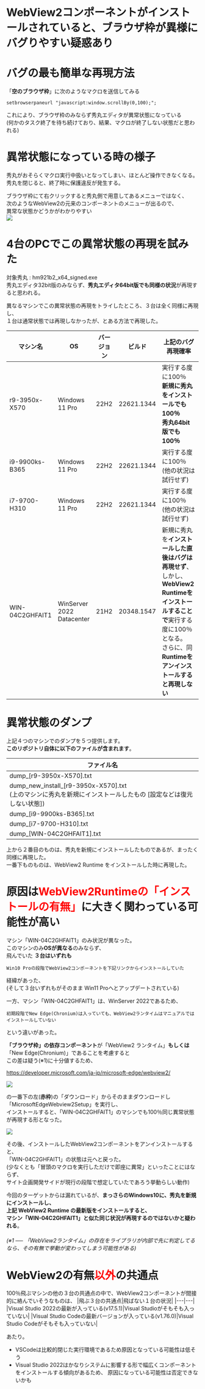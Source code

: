 # WebView2コンポーネントがインストールされていると、ブラウザ枠が異様にバグりやすい疑惑あり

# バグの最も簡単な再現方法
「**空のブラウザ枠**」に次のようなマクロを送信してみる

```
setbrowserpaneurl "javascript:window.scrollBy(0,100);";
```

これにより、ブラウザ枠のみならず秀丸エディタが異常状態になっている  
(何かのタスク終了を待ち続けており、結果、マクロが終了しない状態だと思われる)

# 異常状態になっている時の様子
秀丸がおそらくマクロ実行中扱いとなってしまい、ほとんど操作できなくなる。  
秀丸を閉じると、終了時に保護違反が発生する。

ブラウザ枠にて右クリックすると秀丸側で用意してあるメニューではなく、  
次のようなWebView2の元来のコンポーネントのメニューが出るので、  
異常な状態かどうかがわかりやすい  
![](img/2023-03-05-19-13-01.png)


# 4台のPCでこの異常状態の再現を試みた

対象秀丸 : hm921b2_x64_signed.exe  
秀丸エディタ32bit版のみならず、**秀丸エディタ64bit版でも同様の状況**が再現すると思われる。  

異なるマシンでこの異常状態の再現をトライしたところ、３台は全く同様に再現し、  
１台は通常状態では再現しなかったが、とある方法で再現した。

|  マシン名  |  OS  | バージョン | ビルド | 上記のバグ再現確率 |
|---|---|---|---|---|
| r9-3950x-X570  | Windows 11 Pro | 22H2 | 22621.1344 | 実行する度に100％<br>**新規に秀丸をインストールでも100％**<br>**秀丸64bit版でも100％** |
| i9-9900ks-B365 | Windows 11 Pro | 22H2 | 22621.1344 | 実行する度に100％<br>(他の状況は試行せず) |
| i7-9700-H310 | Windows 11 Pro | 22H2 | 22621.1344 | 実行する度に100％<br>(他の状況は試行せず) |
| WIN-04C2GHFAIT1 | WinServer 2022 Datacenter | 21H2 | 20348.1547 | 新規に秀丸を**インストールした直後はバグは再現せず**、<br>しかし、**WebView2 Runtimeをインストールすることで**実行する度に100％となる。<br>さらに、同**Runtimeをアンインストールすると再現しない** |

# 異常状態のダンプ

上記４つのマシンでのダンプを５つ提供します。  
**このリポジトリ自体に以下のファイルが含まれます**。  

|ファイル名|
|---|
|dump_[r9-3950x-X570].txt|
|dump_new_install_[r9-3950x-X570].txt <br> (上のマシンに秀丸を新規にインストールしたもの [設定などは復元しない状態])|
|dump_[i9-9900ks-B365].txt|
|dump_[i7-9700-H310].txt|
|dump_[WIN-04C2GHFAIT1].txt|

上から２番目のものは、秀丸を新規にインストールしたものであるが、まったく同様に再現した。  
一番下ものものは、WebView2 Runtime をインストールした時に再現した。

# 原因は<font color="red">WebView2Runtimeの「インストールの有無」</font>に大きく関わっている可能性が高い

マシン「WIN-04C2GHFAIT1」のみ状況が異なった。  
このマシンのみ**OSが異なる**のみならず、  
飛んでいた **３台はいずれも**
```
Win10 Proの段階でWebView2コンポーネントを下記リンクからインストールしていた
```
経緯があった、  
(そして３台いずれもがそのまま Win11 Proへとアップデートされている)  
  
一方、マシン「WIN-04C2GHFAIT1」は、WinServer 2022であるため、  
```
初期段階でNew Edge(Chronium)は入っていても、WebView2ランタイムはマニュアルではインストールしていない
```
という違いがあった。  

**「ブラウザ枠」の依存コンポーネント**が「WebView2 ランタイム」**もしくは**「New Edge(Chronium)」であることを考慮すると  
この差は疑う(※1)に十分値するため、  

https://developer.microsoft.com/ja-jp/microsoft-edge/webview2/  

![](img/2023-03-05-20-37-55.png)

の一番下の左(**赤枠**)の「ダウンロード」からそのままダウンロードし「MicrosoftEdgeWebview2Setup」を実行し、  
インストールすると、「WIN-04C2GHFAIT1」のマシンでも100％同じ異常状態が再現する形となった。  

![](img/2023-03-05-19-36-20.png)

その後、インストールしたWebView2コンポーネントをアンインストールすると、  
「WIN-04C2GHFAIT1」の状態は元へと戻った。  
(少なくとも「冒頭のマクロを実行しただけで即座に異常」といったことにはならず、  
サイト企画開発サイドが現行の段階で想定していたであろう挙動らしい動作)

今回のターゲットからは漏れているが、**まっさらのWindows10に、秀丸を新規にインストールし、  
上記 WebView2 Runtime の最新版をインストールすると、  
マシン「WIN-04C2GHFAIT1」と似た同じ状況が再現するのではないかと疑われる**。

###### (※1 ── 「WebView2ランタイム」の存在をライブラリが内部で先に判定してるなら、その有無で挙動が変わってしまう可能性がある)


# WebView2の有無<font color="red">以外</font>の共通点

100％飛ぶマシンの他の３台の共通点の中で、WebView2コンポーネントが間接的に絡んでいそうなものは、
|飛ぶ３台の共通点|飛ばない１台の状況|
|---|---|
|Visual Studio 2022の最新が入っている(v17.5.1)|Visual Studioがそもそも入っていない|
|Visual Studio Codeの最新バージョンが入っている(v1.76.0)|Visual Studio Codeがそもそも入っていない|

あたり。  

- VSCodeは比較的閉じた実行環境であるため原因となっている可能性は低そう
- Visual Studio 2022はかなりシステムに影響する形で幅広くコンポーネントをインストールする傾向があるため、
原因になっている可能性は否定できないかも
